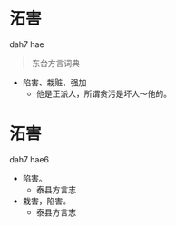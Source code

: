 # 沰害
dah7 hae
> 东台方言词典
- 陷害、栽赃、强加
  - 他是正派人，所谓贪污是坏人～他的。





# 沰害
dah7 hae6
+ 陷害。
  * 泰县方言志
+ 栽害，陷害。
  * 泰县方言志
